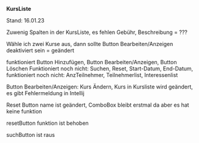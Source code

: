 **KursListe**

Stand: 16.01.23

Zuwenig Spalten in der KursListe, es fehlen Gebühr, Beschreibung = ???

Wähle ich zwei Kurse aus, dann sollte Button Bearbeiten/Anzeigen deaktiviert sein = geändert

funktioniert Button Hinzufügen, Button Bearbeiten/Anzeigen, Button Löschen
Funktioniert noch nicht: Suchen, Reset, Start-Datum, End-Datum,
funktioniert noch nicht: AnzTeilnehmer, Teilnehmerlist, Interessenlist

Button Bearbeiten/Anzeigen: Kurs Ändern, Kurs in Kursliste wird geändert, es gibt Fehlermeldung in Intellij

Reset Button name ist geändert, ComboBox bleibt erstmal da aber es hat keine funktion

resetButton funktion ist behoben

suchButton ist raus

